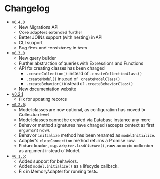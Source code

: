 # Changelog

* [`v0.4.0`](https://github.com/fahad19/firenze/compare/v0.3.1...v0.4.0)
  * New Migrations API
  * Core adapters extended further
  * Better JOINs support (with nesting) in API
  * CLI support
  * Bug fixes and consistency in tests
* [`v0.3.0`](https://github.com/fahad19/firenze/compare/v0.2.1...v0.3.0)
  * New query builder
  * Further abstraction of queries with Expressions and Functions
  * API for creating classes has been changed
    * `.createCollection()` instead of `.createCollectionClass()`
    * `.createModel()` instead of `.createModelClass()`
    * `.createBehavior()` instead of `.createBehaviorClass()`
  * New documentation website
* [v0.2.1](https://github.com/fahad19/firenze/compare/v0.2.0...v0.2.1)
  * Fix for updating records
* [`v0.2.0`](https://github.com/fahad19/firenze/compare/v0.1.5...v0.2.0):
  * Model classes are now optional, as configuration has moved to Collection level.
  * Model classes cannot be created via Database instance any more
  * Behavior method signatures have changed (accepts context as first argument now).
  * Behavior `initialize` method has been renamed as `modelInitialize`.
  * Adapter's `closeConnection` method returns a Promise now.
  * Fixture loader , e.g. `Adapter.loadFixture()`, now accepts collection as argument instead of Model.
* [`v0.1.5`](https://github.com/fahad19/firenze/compare/v0.1.4...v0.1.5):
  * Added support for behaviors.
  * Added `model.initialize()` as a lifecycle callback.
  * Fix in MemoryAdapter for running tests.

